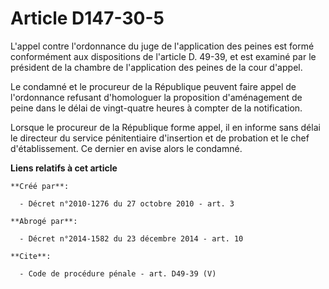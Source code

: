 # Article D147-30-5

L'appel contre l'ordonnance du juge de l'application des peines est formé conformément aux dispositions de l'article D.
49-39, et est examiné par le président de la chambre de l'application des peines de la cour d'appel. 

Le condamné et le procureur de la République peuvent faire appel de l'ordonnance refusant d'homologuer la proposition
d'aménagement de peine dans le délai de vingt-quatre heures à compter de la notification. 

Lorsque le procureur de la République forme appel, il en informe sans délai le directeur du service pénitentiaire d'insertion
et de probation et le chef d'établissement. Ce dernier en avise alors le condamné.

**Liens relatifs à cet article**

	**Créé par**:

	  - Décret n°2010-1276 du 27 octobre 2010 - art. 3

	**Abrogé par**:

	  - Décret n°2014-1582 du 23 décembre 2014 - art. 10

	**Cite**:

	  - Code de procédure pénale - art. D49-39 (V)
